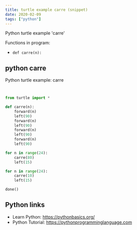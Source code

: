 ```yaml
---
title: turtle example carre (snippet)
date: 2020-02-09
tags: ["python"]
---
```

Python turtle example 'carre'

Functions in program: 
* `def carre(n):`

## python carre

Python turtle example: carre

```python


from turtle import *

def carre(n):
    forward(n)
    left(90)
    forward(n)
    left(90)
    forward(n)
    left(90)
    forward(n)
    left(90)

for n in range(24):
    carre(80)
    left(15)

for n in range(24):
    carre(10)
    left(15)

done()


```

## Python links

- Learn Python: https://pythonbasics.org/
- Python Tutorial: https://pythonprogramminglanguage.com
